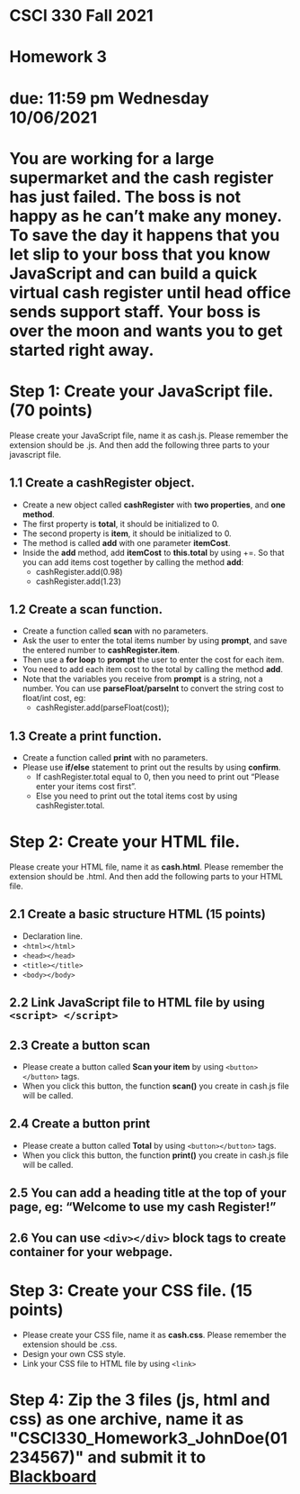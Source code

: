 # CSCI 330 Fall 2021
# Homework 3
# due: 11:59 pm Wednesday 10/06/2021

# You are working for a large supermarket and the cash register has just failed. The boss is not happy as he can’t make any money. To save the day it happens that you let slip to your boss that you know JavaScript and can build a quick virtual cash register until head office sends support staff. Your boss is over the moon and wants you to get started right away.

# Step 1: Create your JavaScript file. (70 points)
Please create your JavaScript file, name it as cash.js. Please remember the extension should be .js. And then add the following three parts to your javascript file.

## 1.1 Create a cashRegister object.
+ Create a new object called **cashRegister** with **two properties**, and **one method**.
+ The first property is **total**, it should be initialized to 0.
+ The second property is **item**, it should be initialized to 0.
+ The method is called **add** with one parameter **itemCost**.
+ Inside the **add** method, add **itemCost** to **this.total** by using +=. So that you can add items cost together by calling the method **add**:
  - cashRegister.add(0.98)
  - cashRegister.add(1.23)
## 1.2 Create a scan function.
+ Create a function called **scan** with no parameters.
+ Ask the user to enter the total items number by using **prompt**, and save the entered number to **cashRegister.item**.
+ Then use a **for loop** to **prompt** the user to enter the cost for each item.
+ You need to add each item cost to the total by calling the method **add**.
+ Note that the variables you receive from **prompt** is a string, not a number. You can use **parseFloat/parseInt** to convert the string cost to float/int cost, eg:
  - cashRegister.add(parseFloat(cost));
  
## 1.3 Create a print function.

+ Create a function called **print** with no parameters.
+ Please use **if/else** statement to print out the results by using **confirm**.
  - If cashRegister.total equal to 0, then you need to print out “Please enter your items cost first”.
  - Else you need to print out the total items cost by using cashRegister.total.
  
# Step 2: Create your HTML file.
Please create your HTML file, name it as **cash.html**. Please remember the extension should be .html. And then add the following parts to your HTML file.
## 2.1 Create a basic structure HTML (15 points)
+ Declaration line.
+ `<html></html> `
+ `<head></head> `
+ `<title></title> `
+ `<body></body>`
## 2.2 Link JavaScript file to HTML file by using `<script> </script>`

## 2.3 Create a button scan

+ Please create a button called **Scan your item** by using `<button></button>` tags.
+ When you click this button, the function **scan()** you create in cash.js file will be called.


## 2.4 Create a button print
+ Please create a button called **Total** by using `<button></button>` tags.
+ When you click this button, the function **print()** you create in cash.js file will be called.


## 2.5 You can add a heading title at the top of your page, eg: “Welcome to use my cash Register!”

## 2.6 You can use `<div></div>` block tags to create container for your webpage.

# Step 3: Create your CSS file. (15 points)

+ Please create your CSS file, name it as **cash.css**. Please remember the extension should be .css.
+ Design your own CSS style.
+ Link your CSS file to HTML file by using `<link>`

# Step 4: Zip the 3 files (js, html and css) as one archive, name it as "CSCI330_Homework3_JohnDoe(01234567)" and submit it to [Blackboard](https://blackboard.sau.edu)

